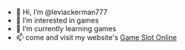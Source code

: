 - 👋 Hi, I’m @leviackerman777
- 👀 I’m interested in games
- 🌱 I’m currently learning games
- 📫 come and visit my website's <a href="http://tiga.la/jokerwin77">Game Slot Online</a>
